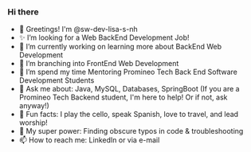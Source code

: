 ### Hi there 

- 👋 Greetings! I'm @sw-dev-lisa-s-nh 
- ✨ I’m looking for a Web BackEnd Development Job!
- 💜 I’m currently working on learning more about BackEnd Web Development
- 🌳 I’m branching into FrontEnd Web Development
- 🏫  I’m spend my time Mentoring Promineo Tech Back End Software Development Students
- 💬 Ask me about:  Java, MySQL, Databases, SpringBoot (If you are a Promineo Tech Backend student, I'm here to help!  Or if not, ask anyway!)
- 🎹  Fun facts: I play the cello, speak Spanish, love to travel, and lead worship!
- 🌟 My super power:  Finding obscure typos in code & troubleshooting
- 📫 How to reach me:  LinkedIn or via e-mail

